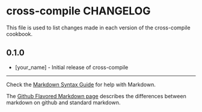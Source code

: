 cross-compile CHANGELOG
=======================

This file is used to list changes made in each version of the cross-compile cookbook.

0.1.0
-----
- [your_name] - Initial release of cross-compile

- - -
Check the [Markdown Syntax Guide](http://daringfireball.net/projects/markdown/syntax) for help with Markdown.

The [Github Flavored Markdown page](http://github.github.com/github-flavored-markdown/) describes the differences between markdown on github and standard markdown.
